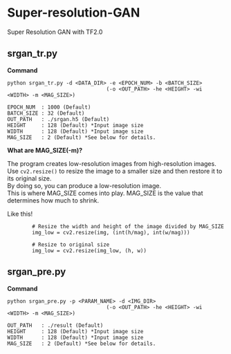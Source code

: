 # Super-resolution-GAN
Super Resolution GAN with TF2.0

## srgan_tr.py

**Command**
```
python srgan_tr.py -d <DATA_DIR> -e <EPOCH_NUM> -b <BATCH_SIZE>
                                (-o <OUT_PATH> -he <HEIGHT> -wi <WIDTH> -m <MAG_SIZE>)
                           
EPOCH_NUM  : 1000 (Default)  
BATCH_SIZE : 32 (Default)
OUT_PATH   : ./srgan.h5 (Default)  
HEIGHT     : 128 (Default) *Input image size
WIDTH      : 128 (Default) *Input image size
MAG_SIZE   : 2 (Default) *See below for details.
```

**What are MAG_SIZE(-m)?**

The program creates low-resolution images from high-resolution images.  
Use `cv2.resize()` to resize the image to a smaller size and then restore it to its original size.  
By doing so, you can produce a low-resolution image.  
This is where MAG_SIZE comes into play. MAG_SIZE is the value that determines how much to shrink.

Like this!
```
        # Resize the width and height of the image divided by MAG_SIZE
        img_low = cv2.resize(img, (int(h/mag), int(w/mag)))
        
        # Resize to original size
        img_low = cv2.resize(img_low, (h, w))
```

## srgan_pre.py

**Command**
```
python srgan_pre.py -p <PARAM_NAME> -d <IMG_DIR>
                                (-o <OUT_PATH> -he <HEIGHT> -wi <WIDTH> -m <MAG_SIZE>)
                                
OUT_PATH   : ./result (Default)  
HEIGHT     : 128 (Default) *Input image size
WIDTH      : 128 (Default) *Input image size
MAG_SIZE   : 2 (Default) *See below for details.
```
